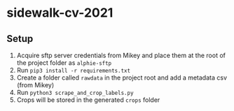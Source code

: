 # sidewalk-cv-2021

## Setup
1. Acquire sftp server credentials from Mikey and place them at the root of the project folder as `alphie-sftp`
2. Run `pip3 install -r requirements.txt`
3. Create a folder called `rawdata` in the project root and add a metadata csv (from Mikey)
4. Run `python3 scrape_and_crop_labels.py`
5. Crops will be stored in the generated `crops` folder